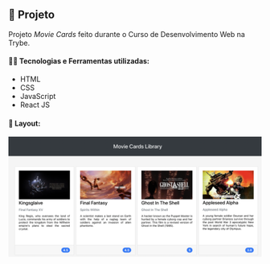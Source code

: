 ## 📌 Projeto
Projeto _Movie Cards_ feito durante o Curso de Desenvolvimento Web na Trybe.

#### 👩‍💻 Tecnologias e Ferramentas utilizadas:
- HTML
- CSS
- JavaScript
- React JS

#### 📸 Layout:
![Desktop](./screenshot.png)
